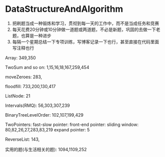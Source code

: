 # DataStructureAndAlgorithm

1. 把刷题当成一种锻炼和学习，贯彻到每一天的工作中，而不是当成任务和竞赛
2. 每天花费20分钟或10分钟做一道题或两道题，不必是新题，巩固的去做一下老题，也算是一种进步 
3. 每隔一个星期总结一下专项训练，写博客记录一下也行，甚至直接在代码里面写注释也行

Array:
  349,350

TwoSum and so on:
  1,15,16,18,167,259,454

moveZeroes:
  283,

floodfill: 
  733,200,130,417

ListNode:
  21

Intervals(RMQ):
  56,303,307,239

BinaryTreeLevelOrder:
  102,107,199,429

TwoPointers:
  fast-slow pointer:
  front-end pointer:
  sliding window: 80,82,26,27,283,83,219
  expand pointer: 5

ReverseList:
   143,

实用的题(与生活相关的题):
   1094,1109,252
